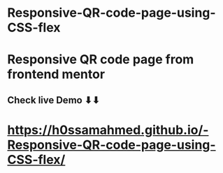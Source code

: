 # Responsive-QR-code-page-using-CSS-flex
# Responsive QR code page from frontend mentor  
## Check live Demo ⬇⬇
# https://h0ssamahmed.github.io/-Responsive-QR-code-page-using-CSS-flex/

